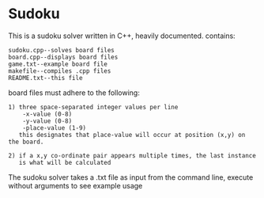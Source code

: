 # Sudoku

This is a sudoku solver written in C++, heavily documented.
contains:

	sudoku.cpp--solves board files
	board.cpp--displays board files
	game.txt--example board file
	makefile--compiles .cpp files
	README.txt--this file

board files must adhere to the following:

	1) three space-separated integer values per line
		-x-value (0-8)
		-y-value (0-8)
		-place-value (1-9)
	   this designates that place-value will occur at position (x,y) on the board.

	2) if a x,y co-ordinate pair appears multiple times, the last instance
	   is what will be calculated

The sudoku solver takes a .txt file as input from the command line, execute without arguments to see example usage
